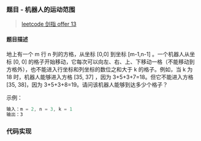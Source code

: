 ### 题目 - 机器人的运动范围

> [leetcode 剑指 offer 13](https://leetcode-cn.com/problems/ji-qi-ren-de-yun-dong-fan-wei-lcof/)

#### 题目描述

地上有一个 m 行 n 列的方格，从坐标 [0,0] 到坐标 [m-1,n-1] 。一个机器人从坐标 [0, 0] 的格子开始移动，它每次可以向左、右、上、下移动一格（不能移动到方格外），也不能进入行坐标和列坐标的数位之和大于 k 的格子。例如，当 k 为 18 时，机器人能够进入方格 [35, 37] ，因为 3+5+3+7=18。但它不能进入方格 [35, 38]，因为 3+5+3+8=19。请问该机器人能够到达多少个格子？

示例：

```js
输入：m = 2, n = 3, k = 1
输出：3
```

### 代码实现

```js

```
